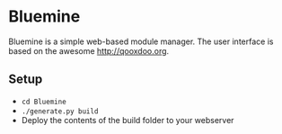 # Bluemine #

Bluemine is a simple web-based module manager.
The user interface is based on the awesome <http://qooxdoo.org>.

## Setup ##

* `cd Bluemine`
* `./generate.py build`
* Deploy the contents of the build folder to your webserver
